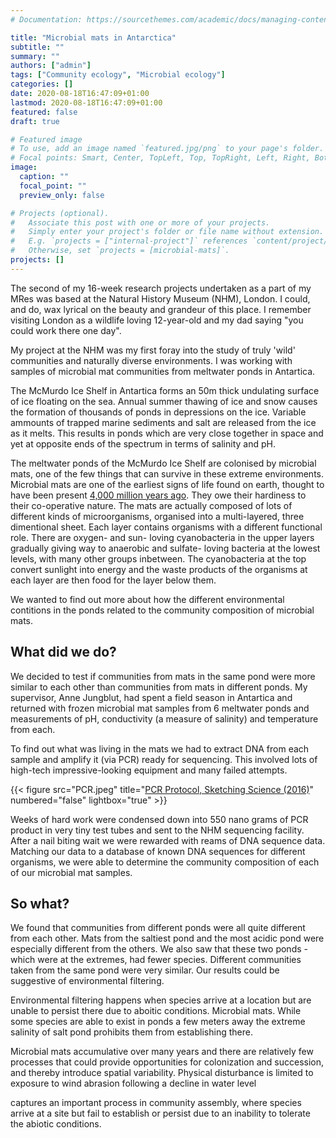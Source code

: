 ```yaml
---
# Documentation: https://sourcethemes.com/academic/docs/managing-content/

title: "Microbial mats in Antarctica"
subtitle: ""
summary: ""
authors: ["admin"]
tags: ["Community ecology", "Microbial ecology"]
categories: []
date: 2020-08-18T16:47:09+01:00
lastmod: 2020-08-18T16:47:09+01:00
featured: false
draft: true

# Featured image
# To use, add an image named `featured.jpg/png` to your page's folder.
# Focal points: Smart, Center, TopLeft, Top, TopRight, Left, Right, BottomLeft, Bottom, BottomRight.
image:
  caption: ""
  focal_point: ""
  preview_only: false

# Projects (optional).
#   Associate this post with one or more of your projects.
#   Simply enter your project's folder or file name without extension.
#   E.g. `projects = ["internal-project"]` references `content/project/deep-learning/index.md`.
#   Otherwise, set `projects = [microbial-mats]`.
projects: []
---
```


The second of my 16-week research projects undertaken as a part of my MRes was based at the Natural History Museum (NHM), London. I could, and do, wax lyrical on the beauty and grandeur of this place. I remember visiting London as a wildlife loving 12-year-old and my dad saying "you could work there one day".

My project at the NHM was my first foray into the study of truly 'wild' communities and naturally diverse environments. I was working with samples of microbial mat communities from meltwater ponds in Antartica.

The McMurdo Ice Shelf in Antartica forms an 50m thick undulating surface of ice floating on the sea. Annual summer thawing of ice and snow causes the formation of thousands of ponds in depressions on the ice. Variable ammounts of trapped marine sediments and salt are released from the ice as it melts. This results in ponds which are very close together in space and yet at opposite ends of the spectrum in terms of salinity and pH. 

The meltwater ponds of the McMurdo Ice Shelf are colonised by microbial mats, one of the few things that can survive in these extreme environments. Microbial mats are one of the earliest signs of life found on earth, thought to have been present [4,000 million years ago](https://doi.org/10.1098/rspb.1999.0934). They owe their hardiness to their co-operative nature. The mats are actually composed of lots of different kinds of microorganisms, organised into a multi-layered, three dimentional sheet. Each layer contains organisms with a different functional role. There are oxygen- and sun- loving cyanobacteria in the upper layers gradually giving way to  anaerobic and sulfate- loving bacteria at the lowest levels, with many other groups inbetween. The cyanobacteria at the top convert sunlight into energy and the waste products of the organisms at each layer are then food for the layer below them.

We wanted to find out more about how the different environmental contitions in the ponds related to the community composition of microbial mats.

## What did we do?

We decided to test if communities from mats in the same pond were more similar to each other than communities from mats in different ponds. My supervisor, Anne Jungblut, had spent a field season in Antartica and returned with frozen microbial mat samples from 6 meltwater ponds and measurements of pH, conductivity (a measure of salinity) and temperature from each.

To find out what was living in the mats we had to extract DNA from each sample and amplify it (via PCR) ready for sequencing. This involved lots of high-tech impressive-looking equipment and many failed attempts.

{{< figure src="PCR.jpeg" title="[PCR Protocol, Sketching Science (2016)](https://sketchingscience.org/)" numbered="false" lightbox="true" >}}

Weeks of hard work were condensed down into 550 nano grams of PCR product in very tiny test tubes and sent to the NHM sequencing facility. After a nail biting wait we were rewarded with reams of DNA sequence data. Matching our data to a database of known DNA sequences for different organisms, we were able to determine the community composition of each of our microbial mat samples.

## So what?

We found that communities from different ponds were all quite different from each other. Mats from the saltiest pond and the most acidic pond were especially different from the others. We also saw that these two ponds - which were at the extremes, had fewer species. Different communities taken from the same pond were very similar. Our results could be suggestive of environmental filtering.

Environmental filtering happens when species arrive at a location but are unable to persist there due to aboitic conditions. Microbial mats. While some species are able to exist in ponds a few meters away the extreme salinity of salt pond prohibits them from establishing there.

Microbial mats accumulative over many years and there are relatively few processes that could provide opportunities for colonization and succession, and thereby introduce spatial variability. Physical disturbance is limited to exposure to wind abrasion following a decline in water level 

captures an important process in community assembly, where species arrive at a site but fail to establish or persist due to an inability to tolerate the abiotic conditions.